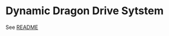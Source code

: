 # Dynamic Dragon Drive Sytstem

See [README](Packages/com.mimylab.dynamicdragondrivesystem/README.md)
